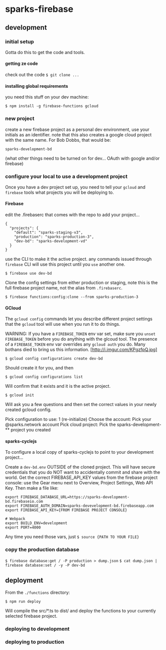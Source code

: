 # sparks-firebase

## development

### initial setup

Gotta do this to get the code and tools.

#### getting ze code

check out the code
`$ git clone ...`

#### installing global requirements

you need this stuff on your dev machine:

`$ npm install -g firebase-functions gcloud`

### new project

create a new firebase project as a personal dev environment, use your initials as an identifier.
note that this also creates a google cloud project with the same name.
For Bob Dobbs, that would be:

`sparks-development-bd`

(what other things need to be turned on for dev... OAuth with google and/or firebase)

### configure your local to use a development project

Once you have a dev project set up, you need to tell your `gcloud` and `firebase` tools what projects you will be deploying to.

#### Firebase

edit the .firebaserc that comes with the repo to add your project...

```
{
  "projects": {
    "default": "sparks-staging-v3",
    "production": "sparks-production-3",
    "dev-bd": "sparks-development-vd"
  }
}
```

use the CLI to make it the active project.  any commands issued through `firebase` CLI will use this project until you `use` another one.

`$ firebase use dev-bd`

Clone the config settings from either production or staging, note this is the full firebase project name, not the alias from `.firebaserc`.

`$ firebase functions:config:clone --from sparks-production-3`

#### GCloud

The `gcloud config` commands let you describe different project settings that the `gcloud` tool will use when you run it to do things.

WARNING: If you have a `FIREBASE_TOKEN` env var set, make sure you `unset FIREBASE_TOKEN` before you do anything with the glcoud tool.  The presence of a `FIREBASE_TOKEN` env var overrides any `gcloud auth` you do.  Many bothans died to bring us this information. [http://i.imgur.com/KPgzfpQ.jpg]

`$ gcloud config configurations create dev-bd`

Should create it for you, and then

`$ gcloud config configurations list`

Will confirm that it exists and it is the active project.

`$ gcloud init`

Will ask you a few questions and then set the correct values in your newly created gcloud config.

Pick configuration to use: 1 (re-initialize)
Choose the account: Pick your @sparks.network account
Pick cloud project: Pick the sparks-development-** project you created

#### sparks-cyclejs

To configure a local copy of sparks-cyclejs to point to your development project...

Create a `dev-bd.env` OUTSIDE of the cloned project.  This will have secure credentials that you do NOT want to accidentally commit and share with the world.  Get the correct FIREBASE_API_KEY values from the firebase project console: use the Gear menu next to Overview, Project Settings, Web API Key. Then make a file like:

```
export FIREBASE_DATABASE_URL=https://sparks-development-bd.firebaseio.com
export FIREBASE_AUTH_DOMAIN=sparks-devevelopment-bd.firebaseapp.com
export FIREBASE_API_KEY={FROM FIREBASE PROJECT CONSOLE}

# Webpack
export BUILD_ENV=development
export PORT=4000
```

Any time you need those vars, just `$ source {PATH TO YOUR FILE}`

### copy the production database

`$ firebase database:get / -P production > dump.json`
`$ cat dump.json | firebase database:set / -y -P dev-bd`

## deployment

From the `./functions` directory:

`$ npm run deploy`

Will compile the src/*.ts to dist/ and deploy the functions to your currently selected firebase project.

### deploying to development

### deploying to production

